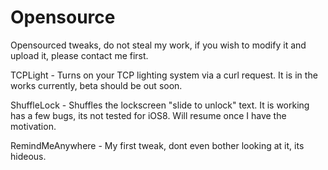 Opensource
==========

Opensourced tweaks, do not steal my work, if you wish to modify it and upload it, please contact me first.

TCPLight - Turns on your TCP lighting system via a curl request.
It is in the works currently, beta should be out soon.


ShuffleLock - Shuffles the lockscreen "slide to unlock" text. It is working has a few bugs, its not tested for iOS8.
Will resume once I have the motivation.

RemindMeAnywhere - My first tweak, dont even bother looking at it, its hideous.
